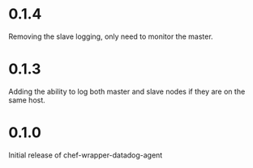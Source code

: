 # 0.1.4

Removing the slave logging, only need to monitor the master.

# 0.1.3

Adding the ability to log both master and slave nodes if they are on the same host.

# 0.1.0

Initial release of chef-wrapper-datadog-agent
